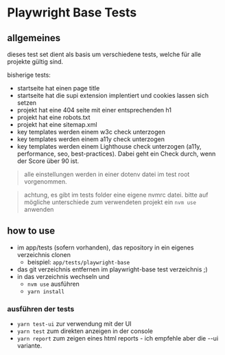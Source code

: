 # Playwright Base Tests

## allgemeines

dieses test set dient als basis um verschiedene tests, welche für alle projekte gültig sind.

bisherige tests:

-   startseite hat einen page title
-   startseite hat die supi extension implentiert und cookies lassen sich setzen
-   projekt hat eine 404 seite mit einer entsprechenden h1
-   projekt hat eine robots.txt
-   projekt hat eine sitemap.xml
-   key templates werden einem w3c check unterzogen
-   key templates werden einem a11y check unterzogen
-   key templates werden einem Lighthouse check unterzogen (a11y, performance, seo, best-practices). Dabei geht ein Check durch, wenn der Score über 90 ist.

> alle einstellungen werden in einer dotenv datei im test root vorgenommen.

> achtung, es gibt im tests folder eine eigene nvmrc datei. bitte auf mögliche unterschiede zum verwendeten
> projekt ein `nvm use` anwenden

## how to use

-   im app/tests (sofern vorhanden), das repository in ein eigenes verzeichnis clonen
    -   beispiel: `app/tests/playwright-base`
-   das git verzeichnis entfernen im playwright-base test verzeichnis ;)
-   in das verzeichnis wechseln und
    -   `nvm use` ausführen
    -   `yarn install`

### ausführen der tests

-   `yarn test-ui` zur verwendung mit der UI
-   `yarn test` zum direkten anzeigen in der console
-   `yarn report` zum zeigen eines html reports - ich empfehle aber die --ui variante.
